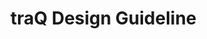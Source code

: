 # traQ Design Guideline

<link-card-container>

<link-card
  title="Brand"
  description="traQのアイデンディティや目指すものについて"
  href="/docs/traQ/brand"
  />

<link-card
  title="Color"
  description="デフォルトテーマの色彩設計"
  href="/docs/traQ/color"
  />

<link-card
  title="Layout"
  description="レイアウト・スペーシング"
  href="/docs/traQ/layout"
  />

<link-card
  title="Patterns"
  description="デザインパターンライブラリ"
  />

</link-card-container>